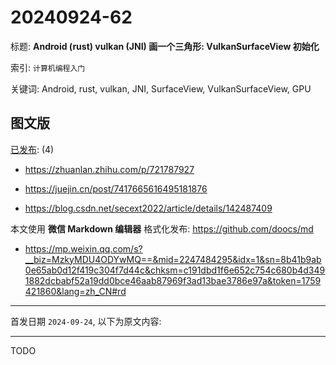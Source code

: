 # 20240924-62

标题:
**Android (rust) vulkan (JNI) 画一个三角形: VulkanSurfaceView 初始化**

索引: `计算机编程入门`

关键词: Android, rust, vulkan, JNI, SurfaceView, VulkanSurfaceView, GPU


## 图文版

[已发布](./a.md): (4)

+ <https://zhuanlan.zhihu.com/p/721787927>

+ <https://juejin.cn/post/7417665616495181876>

+ <https://blog.csdn.net/secext2022/article/details/142487409>

本文使用 **微信 Markdown 编辑器** 格式化发布: <https://github.com/doocs/md>

+ <https://mp.weixin.qq.com/s?__biz=MzkyMDU4ODYwMQ==&mid=2247484295&idx=1&sn=8b41b9ab0e65ab0d12f419c304f7d44c&chksm=c191dbd1f6e652c754c680b4d3491882dcbabf52a19dd0bce46aab87969f3ad13bae3786e97a&token=1759421860&lang=zh_CN#rd>

----

首发日期 `2024-09-24`, 以下为原文内容:

----

TODO
